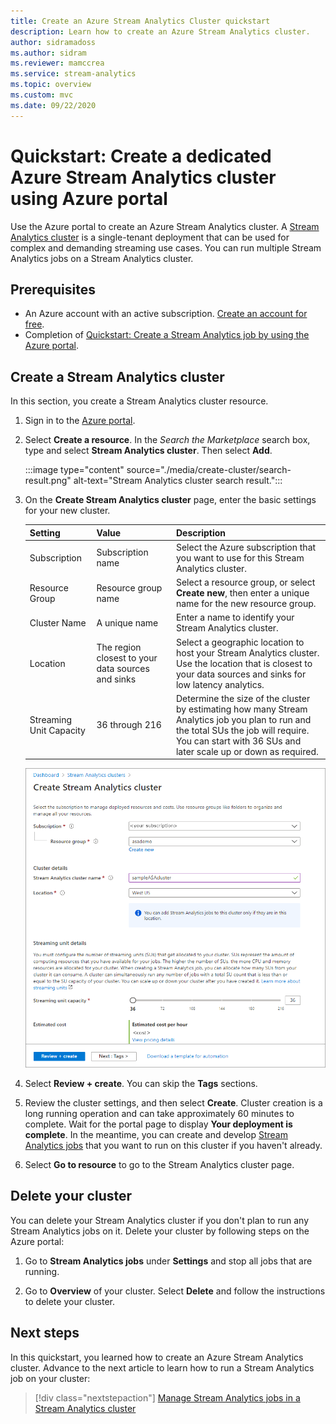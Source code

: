 ```yaml
---
title: Create an Azure Stream Analytics Cluster quickstart
description: Learn how to create an Azure Stream Analytics cluster.
author: sidramadoss
ms.author: sidram
ms.reviewer: mamccrea
ms.service: stream-analytics
ms.topic: overview
ms.custom: mvc
ms.date: 09/22/2020
---
```


# Quickstart: Create a dedicated Azure Stream Analytics cluster using Azure portal

Use the Azure portal to create an Azure Stream Analytics cluster. A [Stream Analytics cluster](cluster-overview.md) is a single-tenant deployment that can be used for complex and demanding streaming use cases. You can run multiple Stream Analytics jobs on a Stream Analytics cluster.

## Prerequisites

* An Azure account with an active subscription. [Create an account for free](https://azure.microsoft.com/free/?WT.mc_id=A261C142F).
* Completion of [Quickstart: Create a Stream Analytics job by using the Azure portal](stream-analytics-quick-create-portal.md).

## Create a Stream Analytics cluster

In this section, you create a Stream Analytics cluster resource.

1. Sign in to the [Azure portal](https://portal.azure.com).

1. Select **Create a resource**. In the *Search the Marketplace* search box, type and select **Stream Analytics cluster**. Then select **Add**.

   :::image type="content" source="./media/create-cluster/search-result.png" alt-text="Stream Analytics cluster search result.":::

1. On the **Create Stream Analytics cluster** page, enter the basic settings for your new cluster.

   |Setting|Value|Description |
   |---|---|---|
   |Subscription|Subscription name|Select the Azure subscription that you want to use for this Stream Analytics cluster. |
   |Resource Group|Resource group name|Select a resource group, or select **Create new**, then enter a unique name for the new resource group. |
   |Cluster Name|A unique name|Enter a name to identify your Stream Analytics cluster.|
   |Location|The region closest to your data sources and sinks|Select a geographic location to host your Stream Analytics cluster. Use the location that is closest to your data sources and sinks for low latency analytics.|
   |Streaming Unit Capacity|36 through 216 |Determine the size of the cluster by estimating how many Stream Analytics job you plan to run and the total SUs the job will require. You can start with 36 SUs and later scale up or down as required.|

   ![Create cluster](./media/create-cluster/create-cluster.png)

1. Select **Review + create**. You can skip the **Tags** sections.

1. Review the cluster settings, and then select **Create**. Cluster creation is a long running operation and can take approximately 60 minutes to complete. Wait for the portal page to display **Your deployment is complete**. In the meantime, you can create and develop [Stream Analytics jobs](stream-analytics-quick-create-portal.md#create-a-stream-analytics-job) that you want to run on this cluster if you haven't already.

1. Select **Go to resource** to go to the Stream Analytics cluster page.

## Delete your cluster

You can delete your Stream Analytics cluster if you don't plan to run any Stream Analytics jobs on it. Delete your cluster by following steps on the Azure portal:

1. Go to **Stream Analytics jobs** under **Settings** and stop all jobs that are running.

1. Go to **Overview** of your cluster. Select **Delete** and follow the instructions to delete your cluster.

## Next steps

In this quickstart, you learned how to create an Azure Stream Analytics cluster. Advance to the next article to learn how to run a Stream Analytics job on your cluster:

> [!div class="nextstepaction"]
> [Manage Stream Analytics jobs in a Stream Analytics cluster](manage-jobs-cluster.md)

